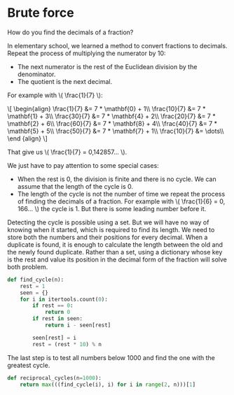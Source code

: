 # Brute force

How do you find the decimals of a fraction?

In elementary school, we learned a method to convert fractions to decimals.
Repeat the process of multiplying the numerator by 10:

* The next numerator is the rest of the Euclidean division by the denominator.
* The quotient is the next decimal.

For example with \\( \frac{1}{7} \\):

\\[ \begin{align} \frac{1}{7} &= 7 * \mathbf{0} + 1\\\\ \frac{10}{7} &= 7 * \mathbf{1} + 3\\\\ \frac{30}{7} &= 7 * \mathbf{4} + 2\\\\ \frac{20}{7} &= 7 * \mathbf{2} + 6\\\\ \frac{60}{7} &= 7 * \mathbf{8} + 4\\\\ \frac{40}{7} &= 7 * \mathbf{5} + 5\\\\ \frac{50}{7} &= 7 * \mathbf{7} + 1\\\\ \frac{10}{7} &= \dots\\\\ \end {align} \\]

That give us \\( \frac{1}{7} = 0,142857... \\).

We just have to pay attention to some special cases:

* When the rest is 0, the division is finite and there is no cycle. We can
  assume that the length of the cycle is 0.
* The length of the cycle is not the number of time we repeat the process of
  finding the decimals of a fraction. For example with \\( \frac{1}{6} = 0,
  166... \\) the cycle is 1. But there is some leading number before it.

Detecting the cycle is possible using a set. But we will have no way of knowing
when it started, which is required to find its length. We need to store both the
numbers and their positions for every decimal. When a duplicate is found, it is
enough to calculate the length between the old and the newly found duplicate.
Rather than a set, using a dictionary whose key is the rest and value its
position in the decimal form of the fraction will solve both problem.

```python
def find_cycle(n):
    rest = 1
    seen = {}
    for i in itertools.count(0):
        if rest == 0:
            return 0
        if rest in seen:
            return i - seen[rest]

        seen[rest] = i
        rest = (rest * 10) % n
```

The last step is to test all numbers below 1000 and find the one with the
greatest cycle.

```python
def reciprocal_cycles(n=1000):
    return max(((find_cycle(i), i) for i in range(2, n)))[1]
```
